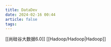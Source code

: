 ```yaml
---
title: DataDev
date: 2024-02-16 00:44
article: false
tags: 
---
```


[[尚硅谷大数据6.0]]
[[Hadoop/Hadoop|Hadoop]]